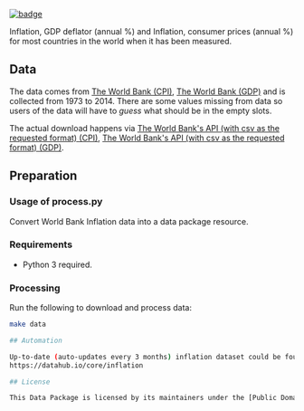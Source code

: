 <a className="gh-badge" href="https://datahub.io/core/inflation"><img src="https://badgen.net/badge/icon/View%20on%20datahub.io/orange?icon=https://datahub.io/datahub-cube-badge-icon.svg&label&scale=1.25" alt="badge" /></a>

Inflation, GDP deflator (annual %) and Inflation, consumer prices (annual %) for most countries in the world when it has been measured. 

## Data

The data comes from [The World Bank (CPI)](https://api.worldbank.org/v2/en/indicator/NY.GDP.DEFL.KD.ZG?downloadformat=csv), [The World Bank (GDP)](https://api.worldbank.org/v2/en/indicator/FP.CPI.TOTL.ZG?downloadformat=csv)  and is collected from 1973 to 2014. There are some values missing from data so users of the data will have to *guess* what should be in the empty slots.

The actual download happens via [The World Bank's API (with csv as the requested format) (CPI)](https://api.worldbank.org/v2/en/indicator/NY.GDP.DEFL.KD.ZG?downloadformat=csv), [The World Bank's API (with csv as the requested format) (GDP)](https://api.worldbank.org/v2/en/indicator/FP.CPI.TOTL.ZG?downloadformat=csv).

## Preparation

### Usage of process.py

Convert World Bank Inflation data into a data package resource.

### Requirements
- Python 3 required.

### Processing
Run the following to download and process data:
```bash
make data

## Automation

Up-to-date (auto-updates every 3 months) inflation dataset could be found on the datahub.io:
https://datahub.io/core/inflation

## License

This Data Package is licensed by its maintainers under the [Public Domain Dedication and License (PDDL)](http://opendatacommons.org/licenses/pddl/1.0/).